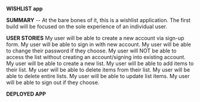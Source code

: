 <strong>WISHLIST app</strong>

<strong>SUMMARY</strong>
-- At the bare bones of it, this is a wishlist application. The first build will be focused on the sole experience of an individual user.

<strong>USER STORIES</strong>
My user will be able to create a new account via sign-up form.
My user will be able to sign in with new account.
My user will be able to change their password if they choose.
My user will NOT be able to access the list without creating an account/signing into existing account.
My user will be able to create a new list.
My user will be able to add items to their list.
My user will be able to delete items from their list.
My user will be able to delete entire lists.
My user will be able to update list items.
My user will be able to sign out if they choose.

<strong>DEPLOYED APP</strong>
